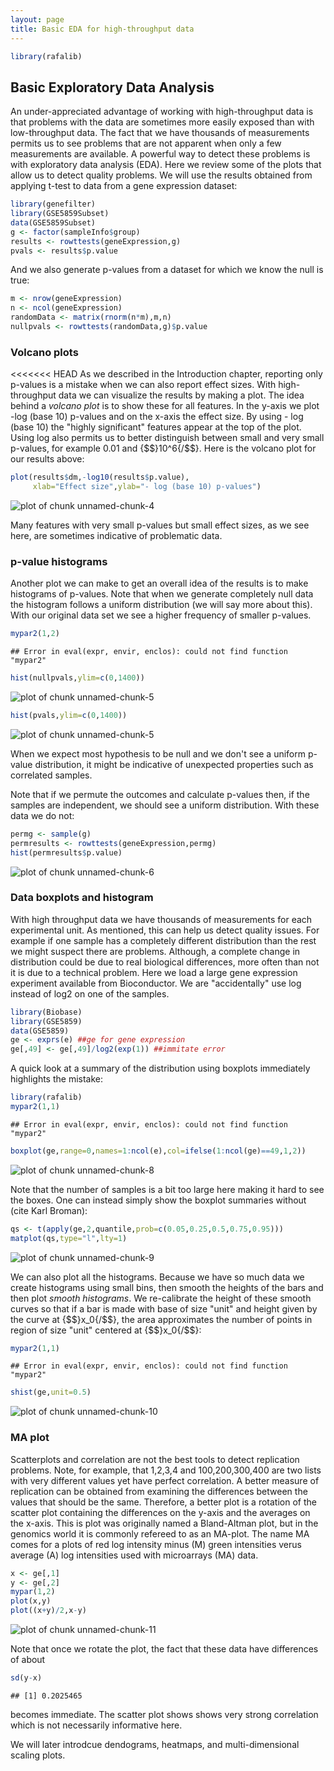 ```yaml
---
layout: page
title: Basic EDA for high-throughput data
---
```





```r
library(rafalib)
```

## Basic Exploratory Data Analysis 

An under-appreciated advantage of working with high-throughput data is that problems with the data are sometimes more easily exposed than with low-throughput data. The fact that we have thousands of measurements permits us to see problems that are not apparent when only a few measurements are available. A powerful way to detect these problems is with exploratory data analysis (EDA). Here we review some of the plots that allow us to detect quality problems.
We will use the results obtained from applying t-test to data from a gene expression dataset:


```r
library(genefilter)
library(GSE5859Subset)
data(GSE5859Subset)
g <- factor(sampleInfo$group)
results <- rowttests(geneExpression,g)
pvals <- results$p.value
```

And we also generate p-values from a dataset for which we know the null is true:


```r
m <- nrow(geneExpression)
n <- ncol(geneExpression)
randomData <- matrix(rnorm(n*m),m,n)
nullpvals <- rowttests(randomData,g)$p.value
```

### Volcano plots

<<<<<<< HEAD
As we described in the Introduction chapter, reporting only p-values is a mistake when we can also report effect sizes. With high-throughput data we can visualize the results by making a plot. The idea behind a _volcano plot_ is to show these for all features. In the y-axis we plot -log (base 10) p-values and on the x-axis the effect size. By using - log (base 10) the "highly significant" features appear at the top of the plot. Using log also permits us to better distinguish between small and very small p-values, for example 0.01 and {$$}10^6{/$$}.  Here is the volcano plot for our results above:


```r
plot(results$dm,-log10(results$p.value),
     xlab="Effect size",ylab="- log (base 10) p-values")
```

![plot of chunk unnamed-chunk-4](images/eda_for_highthroughput-unnamed-chunk-4-1.png) 

Many features with very small p-values but small effect sizes, as we see here, are sometimes indicative of problematic data.

### p-value histograms

Another plot we can make to get an overall idea of the results is to make histograms of p-values. Note that when we generate completely null data the histogram follows a uniform distribution (we will say more about this). With our original data set we see a higher frequency of smaller p-values. 


```r
mypar2(1,2)
```

```
## Error in eval(expr, envir, enclos): could not find function "mypar2"
```

```r
hist(nullpvals,ylim=c(0,1400))
```

![plot of chunk unnamed-chunk-5](images/eda_for_highthroughput-unnamed-chunk-5-1.png) 

```r
hist(pvals,ylim=c(0,1400))
```

![plot of chunk unnamed-chunk-5](images/eda_for_highthroughput-unnamed-chunk-5-2.png) 

When we expect most hypothesis to be null and we don't see a uniform p-value distribution, it might be indicative of unexpected properties such as correlated samples. 

Note that if we permute the outcomes and calculate p-values then, if the samples are independent, we should see a uniform distribution. With these data we do not:


```r
permg <- sample(g)
permresults <- rowttests(geneExpression,permg)
hist(permresults$p.value)
```

![plot of chunk unnamed-chunk-6](images/eda_for_highthroughput-unnamed-chunk-6-1.png) 

### Data boxplots and histogram

With high throughput data we have thousands of measurements for each experimental unit. As mentioned, this can help us detect quality issues. For example if one sample has a completely different distribution than the rest we might suspect there are problems. Although, a complete change in distribution could be due to real biological differences,  more often than not it is due to a technical problem. Here we load a large gene expression experiment available from Bioconductor. We are "accidentally" use log instead of log2 on one of the samples.


```r
library(Biobase)
library(GSE5859) 
data(GSE5859) 
ge <- exprs(e) ##ge for gene expression
ge[,49] <- ge[,49]/log2(exp(1)) ##immitate error
```

A quick look at a summary of the distribution using boxplots immediately highlights the mistake:


```r
library(rafalib)
mypar2(1,1)
```

```
## Error in eval(expr, envir, enclos): could not find function "mypar2"
```

```r
boxplot(ge,range=0,names=1:ncol(e),col=ifelse(1:ncol(ge)==49,1,2))
```

![plot of chunk unnamed-chunk-8](images/eda_for_highthroughput-unnamed-chunk-8-1.png) 

Note that the number of samples is a bit too large here making it hard to see the boxes. One can instead simply show the boxplot summaries without (cite Karl Broman):


```r
qs <- t(apply(ge,2,quantile,prob=c(0.05,0.25,0.5,0.75,0.95)))
matplot(qs,type="l",lty=1)
```

![plot of chunk unnamed-chunk-9](images/eda_for_highthroughput-unnamed-chunk-9-1.png) 

We can also plot all the histograms. Because we have so much data we create histograms using small bins, then smooth the heights of the bars and then plot _smooth histograms_. We re-calibrate the height of these smooth curves so that if a bar is made with base of size "unit" and height given by the curve at {$$}x_0{/$$}, the area approximates the number of points in  region of size "unit" centered at {$$}x_0{/$$}:


```r
mypar2(1,1)
```

```
## Error in eval(expr, envir, enclos): could not find function "mypar2"
```

```r
shist(ge,unit=0.5)
```

![plot of chunk unnamed-chunk-10](images/eda_for_highthroughput-unnamed-chunk-10-1.png) 

### MA plot

Scatterplots and correlation are not the best tools to detect replication problems. Note, for example, that 1,2,3,4 and 100,200,300,400 are two lists with very different values yet have perfect correlation. A better measure of replication can be obtained from examining the differences between the values that should be the same. Therefore, a better plot is a rotation of the scatter plot containing the differences on the y-axis and the averages on the x-axis. This is plot was originally named a Bland-Altman plot, but in the genomics world it is commonly refereed to as an MA-plot. The name MA comes for a plots of red log intensity minus (M) green intensities verus average (A) log intensities used with microarrays (MA) data.


```r
x <- ge[,1]
y <- ge[,2]
mypar(1,2)
plot(x,y)
plot((x+y)/2,x-y)
```

![plot of chunk unnamed-chunk-11](images/eda_for_highthroughput-unnamed-chunk-11-1.png) 

Note that once we rotate the plot, the fact that these data have differences of about 


```r
sd(y-x)
```

```
## [1] 0.2025465
```

becomes immediate. The scatter plot shows shows very strong correlation which is not necessarily informative here.

We will later introdcue dendograms, heatmaps, and multi-dimensional scaling plots.

